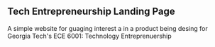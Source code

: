 ## Tech Entrepreneurship Landing Page
A simple website for guaging interest a in a product being desing for Georgia Tech's ECE 6001: Technology Entreprenuership